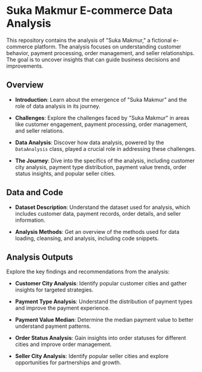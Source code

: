 # Suka Makmur E-commerce Data Analysis

This repository contains the analysis of "Suka Makmur," a fictional e-commerce platform. The analysis focuses on understanding customer behavior, payment processing, order management, and seller relationships. The goal is to uncover insights that can guide business decisions and improvements.

## Overview

- **Introduction**: Learn about the emergence of "Suka Makmur" and the role of data analysis in its journey.

- **Challenges**: Explore the challenges faced by "Suka Makmur" in areas like customer engagement, payment processing, order management, and seller relations.

- **Data Analysis**: Discover how data analysis, powered by the `DataAnalysis` class, played a crucial role in addressing these challenges.

- **The Journey**: Dive into the specifics of the analysis, including customer city analysis, payment type distribution, payment value trends, order status insights, and popular seller cities.

## Data and Code

- **Dataset Description**: Understand the dataset used for analysis, which includes customer data, payment records, order details, and seller information.

- **Analysis Methods**: Get an overview of the methods used for data loading, cleansing, and analysis, including code snippets.

## Analysis Outputs

Explore the key findings and recommendations from the analysis:

- **Customer City Analysis**: Identify popular customer cities and gather insights for targeted strategies.

- **Payment Type Analysis**: Understand the distribution of payment types and improve the payment experience.

- **Payment Value Median**: Determine the median payment value to better understand payment patterns.

- **Order Status Analysis**: Gain insights into order statuses for different cities and improve order management.

- **Seller City Analysis**: Identify popular seller cities and explore opportunities for partnerships and growth.



